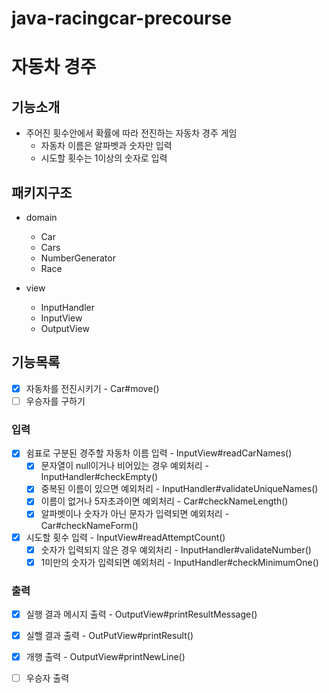 # java-racingcar-precourse

# 자동차 경주

## 기능소개

- 주어진 횟수안에서 확률에 따라 전진하는 자동차 경주 게임
    - 자동차 이름은 알파벳과 숫자만 입력
    - 시도할 횟수는 1이상의 숫자로 입력

## 패키지구조

- domain
    - Car
    - Cars
    - NumberGenerator
    - Race

- view
    - InputHandler
    - InputView
    - OutputView

## 기능목록

- [x] 자동차를 전진시키기 - Car#move()
- [ ] 우승자를 구하기

### 입력

- [x] 쉼표로 구분된 경주할 자동차 이름 입력 - InputView#readCarNames()
    - [x] 문자열이 null이거나 비어있는 경우 예외처리 - InputHandler#checkEmpty()
    - [x] 중복된 이름이 있으면 예외처리 - InputHandler#validateUniqueNames()
    - [x] 이름이 없거나 5자초과이면 예외처리 - Car#checkNameLength()
    - [x] 알파벳이나 숫자가 아닌 문자가 입력되면 예외처리 - Car#checkNameForm()
- [x] 시도할 횟수 입력 - InputView#readAttemptCount()
    - [x] 숫자가 입력되지 않은 경우 예외처리 - InputHandler#validateNumber()
    - [x] 1미만의 숫자가 입력되면 예외처리 - InputHandler#checkMinimumOne()

### 출력

- [x] 실행 결과 메시지 출력 - OutputView#printResultMessage()
- [x] 실핼 결과 출력 - OutPutView#printResult()
- [x] 개행 출력 - OutputView#printNewLine()
- [ ] 우승자 출력

